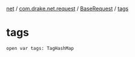 [net](../../index.md) / [com.drake.net.request](../index.md) / [BaseRequest](index.md) / [tags](./tags.md)

# tags

`open var tags: TagHashMap`